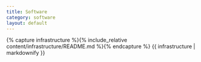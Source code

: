 ```yaml
---
title: Software
category: software
layout: default
---
```


{% capture infrastructure %}{% include_relative content/infrastructure/README.md %}{% endcapture %}
{{ infrastructure | markdownify }}

